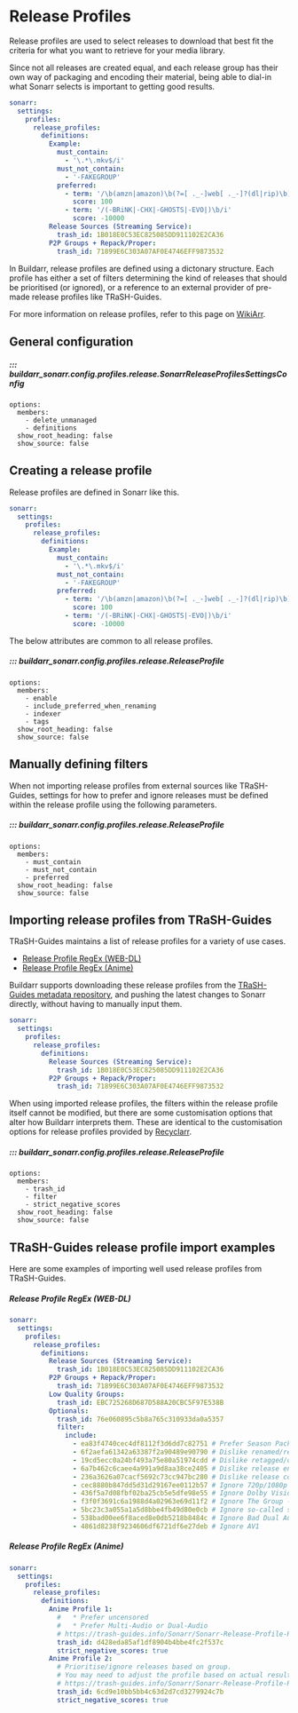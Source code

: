 # Release Profiles

Release profiles are used to select releases to download that best fit the criteria for what you want to retrieve for your media library.

Since not all releases are created equal, and each release group has their own way of packaging and encoding their material, being able to dial-in what Sonarr selects is important to getting good results.

```yaml
sonarr:
  settings:
    profiles:
      release_profiles:
        definitions:
          Example:
            must_contain:
              - '\.*\.mkv$/i'
            must_not_contain:
              - '-FAKEGROUP'
            preferred:
              - term: '/\b(amzn|amazon)\b(?=[ ._-]web[ ._-]?(dl|rip)\b)/i'
                score: 100
              - term: '/(-BRiNK|-CHX|-GHOSTS|-EVO|)\b/i'
                score: -10000
          Release Sources (Streaming Service):
            trash_id: 1B018E0C53EC825085DD911102E2CA36
          P2P Groups + Repack/Proper:
            trash_id: 71899E6C303A07AF0E4746EFF9873532
```

In Buildarr, release profiles are defined using a dictonary structure. Each profile has either a set of
filters determining the kind of releases that should be prioritised (or ignored),
or a reference to an external provider of pre-made release profiles like TRaSH-Guides.

For more information on release profiles, refer to this page on
[WikiArr](https://wiki.servarr.com/sonarr/settings#release-profiles).

## General configuration

##### ::: buildarr_sonarr.config.profiles.release.SonarrReleaseProfilesSettingsConfig
    options:
      members:
        - delete_unmanaged
        - definitions
      show_root_heading: false
      show_source: false

## Creating a release profile

Release profiles are defined in Sonarr like this.

```yaml
sonarr:
  settings:
    profiles:
      release_profiles:
        definitions:
          Example:
            must_contain:
              - '\.*\.mkv$/i'
            must_not_contain:
              - '-FAKEGROUP'
            preferred:
              - term: '/\b(amzn|amazon)\b(?=[ ._-]web[ ._-]?(dl|rip)\b)/i'
                score: 100
              - term: '/(-BRiNK|-CHX|-GHOSTS|-EVO|)\b/i'
                score: -10000
```

The below attributes are common to all release profiles.

##### ::: buildarr_sonarr.config.profiles.release.ReleaseProfile
    options:
      members:
        - enable
        - include_preferred_when_renaming
        - indexer
        - tags
      show_root_heading: false
      show_source: false

## Manually defining filters

When not importing release profiles from external sources like TRaSH-Guides,
settings for how to prefer and ignore releases must be defined within
the release profile using the following parameters.

##### ::: buildarr_sonarr.config.profiles.release.ReleaseProfile
    options:
      members:
        - must_contain
        - must_not_contain
        - preferred
      show_root_heading: false
      show_source: false

## Importing release profiles from TRaSH-Guides

TRaSH-Guides maintains a list of release profiles for a variety of use cases.

* [Release Profile RegEx (WEB-DL)](https://trash-guides.info/Sonarr/Sonarr-Release-Profile-RegEx/)
* [Release Profile RegEx (Anime)](https://trash-guides.info/Sonarr/Sonarr-Release-Profile-RegEx-Anime/)

Buildarr supports downloading these release profiles from the
[TRaSH-Guides metadata repository](https://github.com/TRaSH-/Guides/tree/master/docs/json/sonarr/rp),
and pushing the latest changes to Sonarr directly, without having to manually input them.

```yaml
sonarr:
  settings:
    profiles:
      release_profiles:
        definitions:
          Release Sources (Streaming Service):
            trash_id: 1B018E0C53EC825085DD911102E2CA36
          P2P Groups + Repack/Proper:
            trash_id: 71899E6C303A07AF0E4746EFF9873532
```

When using imported release profiles, the filters within the release profile itself cannot be modified,
but there are some customisation options that alter how Buildarr interprets them.
These are identical to the customisation options for release profiles
provided by
[Recyclarr](https://recyclarr.dev/wiki/yaml/config-reference#release-profile-settings).

##### ::: buildarr_sonarr.config.profiles.release.ReleaseProfile
    options:
      members:
        - trash_id
        - filter
        - strict_negative_scores
      show_root_heading: false
      show_source: false

## TRaSH-Guides release profile import examples

Here are some examples of importing well used release profiles from TRaSH-Guides.

##### Release Profile RegEx (WEB-DL)

```yaml
sonarr:
  settings:
    profiles:
      release_profiles:
        definitions:
          Release Sources (Streaming Service):
            trash_id: 1B018E0C53EC825085DD911102E2CA36
          P2P Groups + Repack/Proper:
            trash_id: 71899E6C303A07AF0E4746EFF9873532
          Low Quality Groups:
            trash_id: EBC725268D687D588A20CBC5F97E538B
          Optionals:
            trash_id: 76e060895c5b8a765c310933da0a5357
            filter:
              include:
                - ea83f4740cec4df8112f3d6dd7c82751 # Prefer Season Packs
                - 6f2aefa61342a63387f2a90489e90790 # Dislike renamed/retagged releases
                - 19cd5ecc0a24bf493a75e80a51974cdd # Dislike retagged/obfuscated groups
                - 6a7b462c6caee4a991a9d8aa38ce2405 # Dislike release ending: en
                - 236a3626a07cacf5692c73cc947bc280 # Dislike release containing: 1-
                - cec8880b847dd5d31d29167ee0112b57 # Ignore 720p/1080p HEVC re-encodes (Golden Rule)
                - 436f5a7d08fbf02ba25cb5e5dfe98e55 # Ignore Dolby Vision without HDR10 fallback
                - f3f0f3691c6a1988d4a02963e69d11f2 # Ignore The Group -SCENE
                - 5bc23c3a055a1a5d8bbe4fb49d80e0cb # Ignore so-called scene releases
                - 538bad00ee6f8aced8e0db5218b8484c # Ignore Bad Dual Audio Groups
                - 4861d8238f9234606df6721df6e27deb # Ignore AV1
```

##### Release Profile RegEx (Anime)

```yaml
sonarr:
  settings:
    profiles:
      release_profiles:
        definitions:
          Anime Profile 1:
            #   * Prefer uncensored
            #   * Prefer Multi-Audio or Dual-Audio
            # https://trash-guides.info/Sonarr/Sonarr-Release-Profile-RegEx-Anime/#first-release-profile
            trash_id: d428eda85af1df8904b4bbe4fc2f537c
            strict_negative_scores: true
          Anime Profile 2:
            # Prioritise/ignore releases based on group.
            # You may need to adjust the profile based on actual results.
            # https://trash-guides.info/Sonarr/Sonarr-Release-Profile-RegEx-Anime/#second-release-profile
            trash_id: 6cd9e10bb5bb4c63d2d7cd3279924c7b
            strict_negative_scores: true
```
